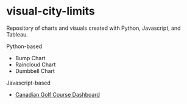 # visual-city-limits
Repository of charts and visuals created with Python, Javascript, and Tableau.

Python-based
- Bump Chart
- Raincloud Chart
- Dumbbell Chart

Javascript-based
- <a href="">Canadian Golf Course Dashboard</a>
